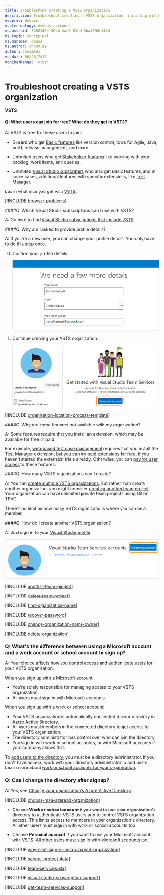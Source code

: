 ```yaml
---
title: Troubleshoot creating a VSTS organization
description: Troubleshoot creating a VSTS organization, including differences between using Microsoft account vs. work or school account
ms.prod: devops
ms.technology: devops-accounts
ms.assetid: 5288549e-30cb-4ac0-81dd-8ba4890e8448
ms.topic: conceptual
ms.manager: douge
ms.author: chcomley
author: chcomley
ms.date: 06/26/2018
monikerRange: 'vsts'
---
```

#	Troubleshoot creating a VSTS organization

**VSTS**


<a name="free-users"></a>

#### Q: What users can join for free?  What do they get in VSTS?

A: VSTS is free for these users to join:

* 5 users who get [Basic features](https://visualstudio.microsoft.com/team-services/compare-features/) 
like version control, tools for Agile, Java, build, release management, and more. 

* Unlimited users who get [Stakeholder features](https://visualstudio.microsoft.com/team-services/compare-features/) 
like working with your backlog, work items, and queries.

* Unlimited [Visual Studio subscribers](https://visualstudio.microsoft.com/team-services/compare-features/) 
who also get Basic features, and in some cases, additional features with specific extensions, like 
[Test Manager](https://marketplace.visualstudio.com/items?itemName=ms.vss-testmanager-web).

 Learn what else you get with [VSTS](https://visualstudio.microsoft.com/team-services/pricing/).



<a name="browser-problems"></a>

[!INCLUDE [browser-problems](../../_shared/qa-browser-problems.md)]

####Q:  Which Visual Studio subscriptions can I use with VSTS?

A:	Go here to find 
[Visual Studio subscriptions that include VSTS](faq-add-delete-users.md#EligibleMSDNSubscriptions).

####Q:	Why am I asked to provide profile details?

A:	If you're a new user, you can change your profile details. 
You only have to do this step once. 

0.	Confirm your profile details. 

	![Confirm profile details](_img/sign-up-visual-studio-team-services/create-profile-msa.png)

0.	Continue creating your VSTS organization.

	![Create your VSTS organization](_img/sign-up-visual-studio-team-services/my-info-new-organization.png)

<a name="organization-location"></a>

[!INCLUDE [organization-location-process-template](../../_shared/qa-organization-location-process-template.md)]

####Q:	Why are some features not available with my organization?

A:	Some features require that you install an extension, 
which may be available for free or paid. 

For example, [web-based test case management](https://marketplace.visualstudio.com/items?itemName=ms.vss-testmanager-web)
requires that you install the Test Manager extension, 
but you can [try paid extensions for free](../../organizations/billing/try-additional-features-vs.md), 
if you haven't started the extension trials already. 
Otherwise, you can [pay for user access](/vsts/marketplace/install-vsts-extension) 
to these features.

####Q:	How many VSTS organizations can I create?

A:	You can [create multiple VSTS organizations](#create-another-organization). 
But rather than create another organization, you might consider 
[creating another team project](#another-team-project). 
Your organization can have unlimited private team projects using Git or TFVC. 

There's no limit on how many VSTS organizations where you can be a member.  

<a name="create-another-organization"></a>

####Q:	How do I create another VSTS organization?

A:	Just sign in to your [Visual Studio profile](https://app.vsaex.visualstudio.com/profile/view).

![Create your VSTS organization](_img/sign-up-visual-studio-team-services/my-info-organization-list.png)

<a name="another-team-project"></a>

[!INCLUDE [another-team-project](../../_shared/qa-another-team-project.md)]

[!INCLUDE [delete-team-project](../../_shared/qa-delete-team-project.md)]

[!INCLUDE [find-organization-name](../../_shared/qa-find-organization-name.md)]

[!INCLUDE [recover-password](../../_shared/qa-recover-password.md)]

[!INCLUDE [change-organization-name-owner](../../_shared/qa-change-organization-name-owner.md)]

[!INCLUDE [delete-organization](../../_shared/qa-delete-organization.md)]

<a name="SignInOrganizationDifferences"></a>

### Q:	What's the difference between using a Microsoft account and a work account or school account to sign up?

A:	Your choice affects how you control access and 
authenticate users for your VSTS organization.

When you sign up with a Microsoft account:

*	You're solely responsible for managing access 
to your VSTS organization.
*	All users must sign in with Microsoft accounts.

When you sign up with a work or school account:

*	Your VSTS organization is 
automatically connected to your directory in Azure Active Directory.
*	All users must members in the connected directory 
to get access to your VSTS organization.
*	The directory administrator has control over who can join the directory.
*	You sign in with work or school accounts, 
or with Microsoft accounts if your company allows that.

To [add users to the directory](https://docs.microsoft.com/azure/active-directory/active-directory-create-users), 
you must be a directory administrator. If you don't have access, 
work with your directory administrator to add users.
Learn more about 
[work or school accounts for your organization](https://docs.microsoft.com/azure/active-directory/sign-up-organization).

<a name="ChangeDirectory"></a>

### Q:	Can I change the directory after signup?

A:	Yes, see [Change your organization's Azure Active Directory](change-organization-location.md).

<a name="ChooseOrgAcctMSAcct"></a>

[!INCLUDE [choose-msa-azuread-organization](../../_shared/qa-choose-msa-azuread-organization.md)]

*	Choose **Work or school account** if you want to use your organization's directory 
to authenticate VSTS users and to control VSTS organization access.  This limits access to members in your 
organization's directory. 
All other users must sign in with work or school accounts too. 

*	Choose **Personal account** if you want to use your Microsoft account with VSTS. 
All other users must sign in with Microsoft accounts too.

[!INCLUDE [why-cant-sign-in-msa-azuread-organization](../../_shared/qa-why-cant-sign-in-msa-azuread-organization.md)]

[!INCLUDE [secure-protect-data](../../_shared/qa-secure-protect-data.md)]

[!INCLUDE [team-services-sla](../../_shared/qa-vsts-sla.md)]

<a name="get-support"></a>

[!INCLUDE [visual-studio-subscription-support](../../_shared/qa-visual-studio-subscription-support.md)]

[!INCLUDE [get-team-services-support](../../_shared/qa-get-vsts-support.md)]
